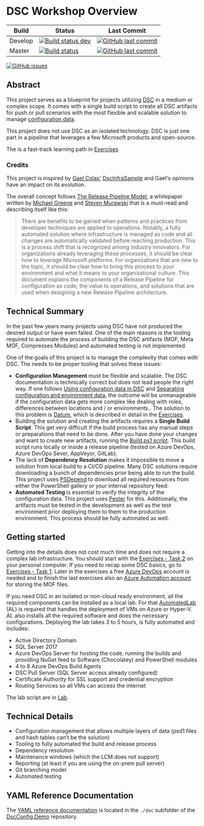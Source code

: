 # DSC Workshop Overview

Build | Status | Last Commit
--- | --- | ---
Develop | [![Build status dev](https://ci.appveyor.com/api/projects/status/9yynk81k3k05nasp/branch/develop?svg=true)](https://ci.appveyor.com/project/automatedlab/DscWorkshop) | [![GitHub last commit](https://img.shields.io/github/last-commit/AutomatedLab/DscWorkshop/dev.svg)](https://github.com/AutomatedLab/DscWorkshop/tree/dev/)
Master | [![Build status](https://ci.appveyor.com/api/projects/status/9yynk81k3k05nasp/branch/master?svg=true)](https://ci.appveyor.com/project/automatedlab/DscWorkshop) | [![GitHub last commit](https://img.shields.io/github/last-commit/AutomatedLab/DscWorkshop/master.svg)](https://github.com/AutomatedLab/DscWorkshop/tree/master/)

[![GitHub issues](https://img.shields.io/github/issues/AutomatedLab/DscWorkshop.svg)](https://github.com/AutomatedLab/DscWorkshop/issues)

## Abstract

This project serves as a blueprint for projects utilizing [DSC](https://docs.microsoft.com/en-us/powershell/scripting/dsc/overview/overview?view=powershell-7) in a medium or complex scope. It comes with a single build script to create all DSC artifacts for push or pull scenarios with the most flexible and scalable solution to manage [configuration data](https://docs.microsoft.com/en-us/powershell/scripting/dsc/configurations/configData?view=powershell-7).

This project does not use DSC as an isolated technology. DSC is just one part in a pipeline that leverages a few Microsoft products and open-source.

The is a fast-track learning path in [Exercises](./Exercises)

### Credits
This project is inspired by [Gael Colas'](https://twitter.com/gaelcolas) [DscInfraSample](https://github.com/gaelcolas/DscInfraSample) and Gael's opinions have an impact on its evolution.

The overall concept follows [The Release Pipeline Model](https://aka.ms/trpm), a whitepaper written by [Michael Greene](https://twitter.com/migreene) and [Steven Murawski](https://twitter.com/StevenMurawski) that is a must-read and describing itself like this:

> There are benefits to be gained when patterns and practices from developer techniques are applied to operations. Notably, a fully automated solution where infrastructure is managed as code and all changes are automatically validated before reaching production. This is a process shift that is recognized among industry innovators. For organizations already leveraging these processes, it should be clear how to leverage Microsoft platforms. For organizations that are new to the topic, it should be clear how to bring this process to your environment and what it means to your organizational culture. This document explains the components of a Release Pipeline for configuration as code, the value to operations, and solutions that are used when designing a new Release Pipeline architecture.

## Technical Summary

In the past few years many projects using DSC have not produced the desired output or have even failed. One of the main reasons is the tooling required to automate the process of building the DSC artifacts (MOF, Meta MOF, Compresses Modules) and automated testing is not implemented.

One of the goals of this project is to manage the complexity that comes with DSC. The needs to be proper tooling that solves these issues:

- **Configuration Management** must be flexible and scalable. The DSC documentation is technically correct but does not lead people the right way. If one follows [Using configuration data in DSC](https://docs.microsoft.com/en-us/powershell/scripting/dsc/configurations/configData?view=powershell-7) and [Separating configuration and environment data](https://docs.microsoft.com/en-us/powershell/scripting/dsc/configurations/separatingenvdata?view=powershell-7), the outcome will be unmanageable if the configuration data gets more complex like dealing with roles, differences between locations and / or environments.. The solution to this problem is [Datum](https://github.com/gaelcolas/Datum), which is described in detail in the [Exercises](./Exercises).
- Building the solution and creating the artifacts requires a **Single Build Script**. This get very difficult if the build process has any manual steps or preparations that need to be done. After you have done your changes and want to create new artifacts, running the [Build.ps1 script](./build.ps1). This build script runs locally or inside a release pipeline (tested on Azure DevOps, Azure DevOps Sever, AppVeyor, GitLab).
- The lack of **Dependency Resolution** makes it impossible to move a solution from local build to a CI/CD pipeline. Many DSC solutions require downloading a bunch of dependencies prior being able to run the build. This project uses [PSDepend](https://github.com/RamblingCookieMonster/PSDepend/) to download all required resources from either the PowerShell gallery or your internal repository feed.
- **Automated Testing** is essential to verify the integrity of the configuration data. This project uses [Pester](https://pester.dev/) for this. Additionally, the artifacts must be tested in the development as well as the test environment prior deploying them to them to the production environment. This process should be fully automated as well.

## Getting started

Getting into the details does not cost much time and does not require a complex lab infrastructure. You should start with the [Exercises - Task 2](./Exercises/Task2) on your personal computer. If you need to recap some DSC basics, go to [Exercises - Task 1](./Exercises/Task1). Later in the exercises a free [Azure DevOps](https://azure.microsoft.com/en-us/services/devops/) account is needed and to finish the last exercises also an [Azure Automation account](https://docs.microsoft.com/en-us/azure/automation/automation-create-standalone-account) for storing the MOF files.

If you need DSC in an isolated or non-cloud ready environment, all the required components can be installed as a local lab. For that [AutomatedLab](https://automatedlab.org) (AL) is required that handles the deployment of VMs on Azure or Hyper-V. AL also installs all the required software and does the necessary configurations. Deploying the lab takes 3 to 5 hours, is fully automated and includes:

- Active Directory Domain
- SQL Server 2017
- Azure DevOps Server for hosting the code, running the builds and providing NuGet feed to Software (Chocolatey) and PowerShell modules
- 4 to 8 Azure DevOps Build Agents
- DSC Pull Server (SQL Server access already configured)
- Certificate Authority for SSL support and credential encryption
- Routing Services so all VMs can access the internet

The lab script are in [Lab](./Lab).

## Technical Details

- Configuration management that allows multiple layers of data (psd1 files and hash tables can’t be the solution)
- Tooling to fully automated the build and release process
- Dependency resolution
- Maintenance windows (which the LCM does not support)
- Reporting (at least if you are using the on-prem pull server)
- Git branching model
- Automated testing

## YAML Reference Documentation

The [YAML reference documentation](https://github.com/raandree/DscConfig.Demo/tree/main/doc/README.adoc) is located in the `./doc` subfolder of the [DscConfig.Demo](https://github.com/raandree/DscConfig.Demo) repository.

